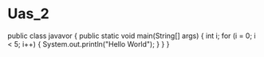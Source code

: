 # Uas_2
public class javavor {
public static void main(String[] args) {
int i;
for (i = 0; i < 5; i++) {
System.out.println("Hello World");
}
}
}
